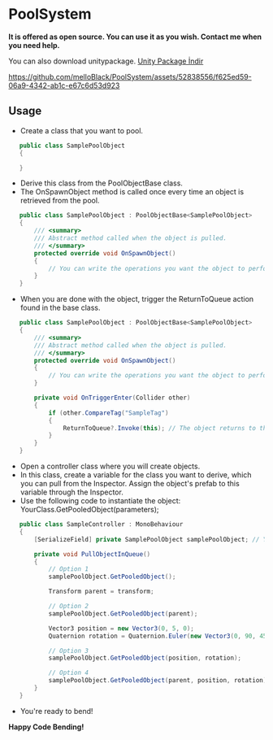 # PoolSystem

**It is offered as open source. You can use it as you wish. Contact me when you need help.**

You can also download unitypackage.
[Unity Package İndir](https://drive.google.com/file/d/1YPd4AH_qKwc5QdsgDXFjYs8i7FGrXSGQ/view?usp=sharing)

https://github.com/melloBlack/PoolSystem/assets/52838556/f625ed59-06a9-4342-ab1c-e67c6d53d923

## Usage
- Create a class that you want to pool.

 ```csharp
    public class SamplePoolObject
    {

    }
```

- Derive this class from the PoolObjectBase class.
- The OnSpawnObject method is called once every time an object is retrieved from the pool.

 ```csharp
    public class SamplePoolObject : PoolObjectBase<SamplePoolObject>
    {
        /// <summary>
        /// Abstract method called when the object is pulled.
        /// </summary>
        protected override void OnSpawnObject()
        {
            // You can write the operations you want the object to perform after being called within this method.
        }
    }
```

- When you are done with the object, trigger the ReturnToQueue action found in the base class.

```csharp
   public class SamplePoolObject : PoolObjectBase<SamplePoolObject>
   {
       /// <summary>
       /// Abstract method called when the object is pulled.
       /// </summary>
       protected override void OnSpawnObject()
       {
           // You can write the operations you want the object to perform after being called within this method.
       }

       private void OnTriggerEnter(Collider other)
       {
           if (other.CompareTag("SampleTag")
           {
               ReturnToQueue?.Invoke(this); // The object returns to the queue it belongs to.
           }
       }
   }
```

- Open a controller class where you will create objects.
- In this class, create a variable for the class you want to derive, which you can pull from the Inspector. Assign the object's prefab to this variable through the Inspector.
- Use the following code to instantiate the object: YourClass.GetPooledObject(parameters);

```csharp
   public class SampleController : MonoBehaviour
   {
       [SerializeField] private SamplePoolObject samplePoolObject; // Your prefab

       private void PullObjectInQueue()
       {
           // Option 1
           samplePoolObject.GetPooledObject();

           Transform parent = transform;

           // Option 2
           samplePoolObject.GetPooledObject(parent);

           Vector3 position = new Vector3(0, 5, 0);
           Quaternion rotation = Quaternion.Euler(new Vector3(0, 90, 45));

           // Option 3
           samplePoolObject.GetPooledObject(position, rotation);

           // Option 4
           samplePoolObject.GetPooledObject(parent, position, rotation);
       }
   }
```

- You're ready to bend!

**Happy Code Bending!**
